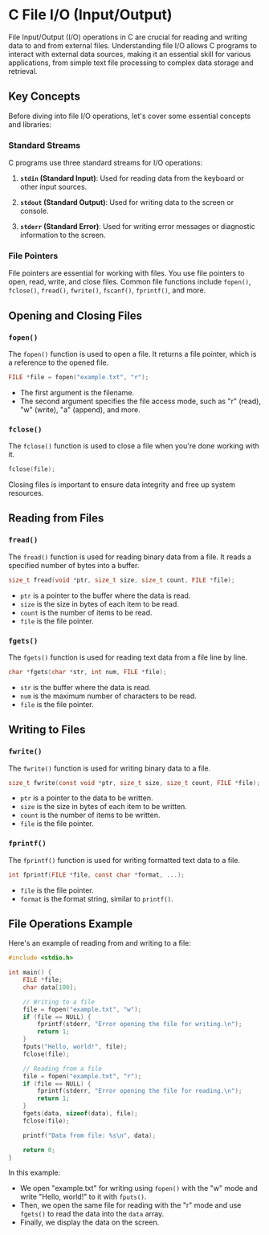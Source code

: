 # C File I/O (Input/Output)

File Input/Output (I/O) operations in C are crucial for reading and writing data to and from external files. Understanding file I/O allows C programs to interact with external data sources, making it an essential skill for various applications, from simple text file processing to complex data storage and retrieval.

## Key Concepts

Before diving into file I/O operations, let's cover some essential concepts and libraries:

### Standard Streams

C programs use three standard streams for I/O operations:

1. **`stdin` (Standard Input)**: Used for reading data from the keyboard or other input sources.

2. **`stdout` (Standard Output)**: Used for writing data to the screen or console.

3. **`stderr` (Standard Error)**: Used for writing error messages or diagnostic information to the screen.

### File Pointers

File pointers are essential for working with files. You use file pointers to open, read, write, and close files. Common file functions include `fopen()`, `fclose()`, `fread()`, `fwrite()`, `fscanf()`, `fprintf()`, and more.

## Opening and Closing Files

### `fopen()`

The `fopen()` function is used to open a file. It returns a file pointer, which is a reference to the opened file.

```c
FILE *file = fopen("example.txt", "r");
```

- The first argument is the filename.
- The second argument specifies the file access mode, such as "r" (read), "w" (write), "a" (append), and more.

### `fclose()`

The `fclose()` function is used to close a file when you're done working with it.

```c
fclose(file);
```

Closing files is important to ensure data integrity and free up system resources.

## Reading from Files

### `fread()`

The `fread()` function is used for reading binary data from a file. It reads a specified number of bytes into a buffer.

```c
size_t fread(void *ptr, size_t size, size_t count, FILE *file);
```

- `ptr` is a pointer to the buffer where the data is read.
- `size` is the size in bytes of each item to be read.
- `count` is the number of items to be read.
- `file` is the file pointer.

### `fgets()`

The `fgets()` function is used for reading text data from a file line by line.

```c
char *fgets(char *str, int num, FILE *file);
```

- `str` is the buffer where the data is read.
- `num` is the maximum number of characters to be read.
- `file` is the file pointer.

## Writing to Files

### `fwrite()`

The `fwrite()` function is used for writing binary data to a file.

```c
size_t fwrite(const void *ptr, size_t size, size_t count, FILE *file);
```

- `ptr` is a pointer to the data to be written.
- `size` is the size in bytes of each item to be written.
- `count` is the number of items to be written.
- `file` is the file pointer.

### `fprintf()`

The `fprintf()` function is used for writing formatted text data to a file.

```c
int fprintf(FILE *file, const char *format, ...);
```

- `file` is the file pointer.
- `format` is the format string, similar to `printf()`.

## File Operations Example

Here's an example of reading from and writing to a file:

```c
#include <stdio.h>

int main() {
    FILE *file;
    char data[100];

    // Writing to a file
    file = fopen("example.txt", "w");
    if (file == NULL) {
        fprintf(stderr, "Error opening the file for writing.\n");
        return 1;
    }
    fputs("Hello, world!", file);
    fclose(file);

    // Reading from a file
    file = fopen("example.txt", "r");
    if (file == NULL) {
        fprintf(stderr, "Error opening the file for reading.\n");
        return 1;
    }
    fgets(data, sizeof(data), file);
    fclose(file);

    printf("Data from file: %s\n", data);

    return 0;
}
```

In this example:

- We open "example.txt" for writing using `fopen()` with the "w" mode and write "Hello, world!" to it with `fputs()`.
- Then, we open the same file for reading with the "r" mode and use `fgets()` to read the data into the `data` array.
- Finally, we display the data on the screen.

